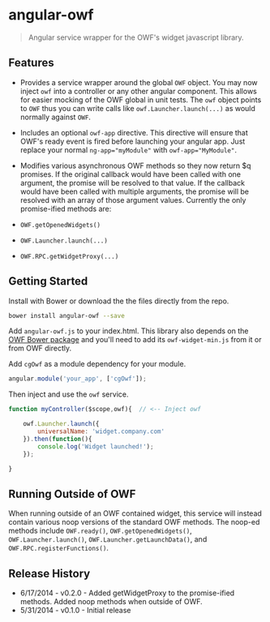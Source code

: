 # angular-owf

> Angular service wrapper for the OWF's widget javascript library.

## Features

 * Provides a service wrapper around the global `OWF` object.  You may now inject `owf` into a controller or any other angular component.  This allows for easier mocking of the OWF global in unit tests.  The `owf` object points to `OWF` thus you can write calls like `owf.Launcher.launch(...)` as would normally against `OWF`.

 * Includes an optional `owf-app` directive.  This directive will ensure that OWF's ready event is fired before launching your angular app.  Just replace your normal `ng-app="myModule"` with `owf-app="MyModule"`.

 * Modifies various asynchronous OWF methods so they now return $q promises. If the original callback would have been called with one argument, the promise will be resolved to that value.  If the callback would have been called with multiple arguments, the promise will be resolved with an array of those argument values. Currently the only promise-ified methods are:
  * `OWF.getOpenedWidgets()`
  * `OWF.Launcher.launch(...)`
  * `OWF.RPC.getWidgetProxy(...)`

## Getting Started

Install with Bower or download the the files directly from the repo.

```bash
bower install angular-owf --save
```

Add `angular-owf.js` to your index.html. This library also depends on the [OWF Bower package](https://github.com/cgross/owf-bower) and you'll need to add its `owf-widget-min.js` from it or from OWF directly.

Add `cgOwf` as a module dependency for your module.

```js
angular.module('your_app', ['cgOwf']);
```

Then inject and use the `owf` service.

```js
function myController($scope,owf){  // <-- Inject owf

    owf.Launcher.launch({
        universalName: 'widget.company.com'
    }).then(function(){
        console.log('Widget launched!');
    });

}
```

## Running Outside of OWF

When running outside of an OWF contained widget, this service will instead contain various noop versions of the standard OWF methods.  The noop-ed methods include `OWF.ready()`, `OWF.getOpenedWidgets()`, `OWF.Launcher.launch()`, `OWF.Launcher.getLaunchData()`, and `OWF.RPC.registerFunctions()`.  

## Release History
 * 6/17/2014 - v0.2.0 - Added getWidgetProxy to the promise-ified methods.  Added noop methods when outside of OWF.
 * 5/31/2014 - v0.1.0 - Initial release
